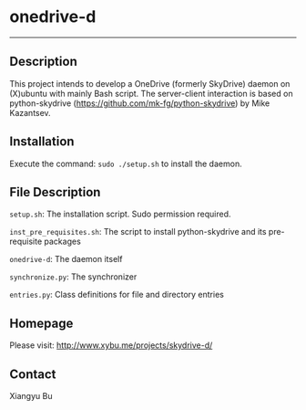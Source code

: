 onedrive-d
==================

----

Description
-----------
This project intends to develop a OneDrive (formerly SkyDrive) daemon on (X)ubuntu with mainly Bash script.
The server-client interaction is based on python-skydrive (https://github.com/mk-fg/python-skydrive) by Mike Kazantsev.

Installation
--------------
Execute the command: `sudo ./setup.sh` to install the daemon.


File Description
------------------

`setup.sh`:
    The installation script. Sudo permission required.

`inst_pre_requisites.sh`:
	The script to install python-skydrive and its pre-requisite packages

`onedrive-d`:
	The daemon itself

`synchronize.py`:
	The synchronizer

`entries.py`:
	Class definitions for file and directory entries

Homepage
-----------
Please visit: http://www.xybu.me/projects/skydrive-d/


Contact
--------

Xiangyu Bu
